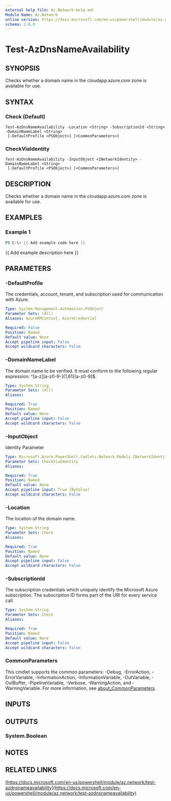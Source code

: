 ```yaml
---
external help file: Az.Network-help.xml
Module Name: Az.Network
online version: https://docs.microsoft.com/en-us/powershell/module/az.network/test-azdnsnameavailability
schema: 2.0.0
---
```


# Test-AzDnsNameAvailability

## SYNOPSIS
Checks whether a domain name in the cloudapp.azure.com zone is available for use.

## SYNTAX

### Check (Default)
```
Test-AzDnsNameAvailability -Location <String> -SubscriptionId <String> -DomainNameLabel <String>
 [-DefaultProfile <PSObject>] [<CommonParameters>]
```

### CheckViaIdentity
```
Test-AzDnsNameAvailability -InputObject <INetworkIdentity> -DomainNameLabel <String>
 [-DefaultProfile <PSObject>] [<CommonParameters>]
```

## DESCRIPTION
Checks whether a domain name in the cloudapp.azure.com zone is available for use.

## EXAMPLES

### Example 1
```powershell
PS C:\> {{ Add example code here }}
```

{{ Add example description here }}

## PARAMETERS

### -DefaultProfile
The credentials, account, tenant, and subscription used for communication with Azure.

```yaml
Type: System.Management.Automation.PSObject
Parameter Sets: (All)
Aliases: AzureRMContext, AzureCredential

Required: False
Position: Named
Default value: None
Accept pipeline input: False
Accept wildcard characters: False
```

### -DomainNameLabel
The domain name to be verified.
It must conform to the following regular expression: ^\[a-z\]\[a-z0-9-\]{1,61}\[a-z0-9\]$.

```yaml
Type: System.String
Parameter Sets: (All)
Aliases:

Required: True
Position: Named
Default value: None
Accept pipeline input: False
Accept wildcard characters: False
```

### -InputObject
Identity Parameter

```yaml
Type: Microsoft.Azure.PowerShell.Cmdlets.Network.Models.INetworkIdentity
Parameter Sets: CheckViaIdentity
Aliases:

Required: True
Position: Named
Default value: None
Accept pipeline input: True (ByValue)
Accept wildcard characters: False
```

### -Location
The location of the domain name.

```yaml
Type: System.String
Parameter Sets: Check
Aliases:

Required: True
Position: Named
Default value: None
Accept pipeline input: False
Accept wildcard characters: False
```

### -SubscriptionId
The subscription credentials which uniquely identify the Microsoft Azure subscription.
The subscription ID forms part of the URI for every service call.

```yaml
Type: System.String
Parameter Sets: Check
Aliases:

Required: True
Position: Named
Default value: None
Accept pipeline input: False
Accept wildcard characters: False
```

### CommonParameters
This cmdlet supports the common parameters: -Debug, -ErrorAction, -ErrorVariable, -InformationAction, -InformationVariable, -OutVariable, -OutBuffer, -PipelineVariable, -Verbose, -WarningAction, and -WarningVariable. For more information, see [about_CommonParameters](http://go.microsoft.com/fwlink/?LinkID=113216).

## INPUTS

## OUTPUTS

### System.Boolean
## NOTES

## RELATED LINKS

[https://docs.microsoft.com/en-us/powershell/module/az.network/test-azdnsnameavailability](https://docs.microsoft.com/en-us/powershell/module/az.network/test-azdnsnameavailability)

